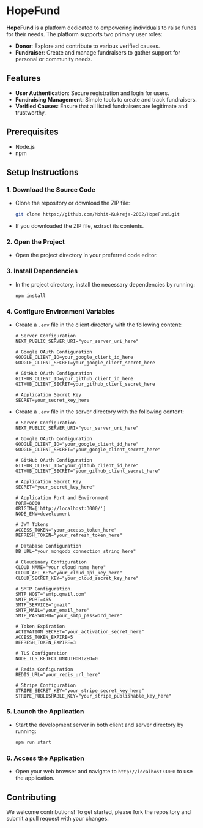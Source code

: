 # HopeFund

**HopeFund** is a platform dedicated to empowering individuals to raise funds for their needs. The platform supports two primary user roles:
- **Donor**: Explore and contribute to various verified causes.
- **Fundraiser**: Create and manage fundraisers to gather support for personal or community needs.

## Features
- **User Authentication**: Secure registration and login for users.
- **Fundraising Management**: Simple tools to create and track fundraisers.
- **Verified Causes**: Ensure that all listed fundraisers are legitimate and trustworthy.

## Prerequisites
- Node.js
- npm

## Setup Instructions

### 1. Download the Source Code
- Clone the repository or download the ZIP file:
    ```bash
    git clone https://github.com/Mohit-Kukreja-2002/HopeFund.git
    ```
- If you downloaded the ZIP file, extract its contents.

### 2. Open the Project
- Open the project directory in your preferred code editor.

### 3. Install Dependencies
- In the project directory, install the necessary dependencies by running:
    ```bash
    npm install
    ```

### 4. Configure Environment Variables
- Create a `.env` file in the client directory with the following content:
    ```plaintext
    # Server Configuration
    NEXT_PUBLIC_SERVER_URI="your_server_uri_here"

    # Google OAuth Configuration
    GOOGLE_CLIENT_ID=your_google_client_id_here
    GOOGLE_CLIENT_SECRET=your_google_client_secret_here
    
    # GitHub OAuth Configuration
    GITHUB_CLIENT_ID=your_github_client_id_here
    GITHUB_CLIENT_SECRET=your_github_client_secret_here
    
    # Application Secret Key
    SECRET=your_secret_key_here
    ```

- Create a `.env` file in the server directory with the following content:
    ```plaintext
    # Server Configuration
    NEXT_PUBLIC_SERVER_URI="your_server_uri_here"

    # Google OAuth Configuration
    GOOGLE_CLIENT_ID="your_google_client_id_here"
    GOOGLE_CLIENT_SECRET="your_google_client_secret_here"

    # GitHub OAuth Configuration
    GITHUB_CLIENT_ID="your_github_client_id_here"
    GITHUB_CLIENT_SECRET="your_github_client_secret_here"

    # Application Secret Key
    SECRET="your_secret_key_here"

    # Application Port and Environment
    PORT=8000
    ORIGIN=['http://localhost:3000/']
    NODE_ENV=development

    # JWT Tokens
    ACCESS_TOKEN="your_access_token_here"
    REFRESH_TOKEN="your_refresh_token_here"

    # Database Configuration
    DB_URL="your_mongodb_connection_string_here"

    # Cloudinary Configuration
    CLOUD_NAME="your_cloud_name_here"
    CLOUD_API_KEY="your_cloud_api_key_here"
    CLOUD_SECRET_KEY="your_cloud_secret_key_here"

    # SMTP Configuration
    SMTP_HOST="smtp.gmail.com"
    SMTP_PORT=465
    SMTP_SERVICE="gmail"
    SMTP_MAIL="your_email_here"
    SMTP_PASSWORD="your_smtp_password_here"

    # Token Expiration
    ACTIVATION_SECRET="your_activation_secret_here"
    ACCESS_TOKEN_EXPIRE=5
    REFRESH_TOKEN_EXPIRE=3

    # TLS Configuration
    NODE_TLS_REJECT_UNAUTHORIZED=0

    # Redis Configuration
    REDIS_URL="your_redis_url_here"

    # Stripe Configuration
    STRIPE_SECRET_KEY="your_stripe_secret_key_here"
    STRIPE_PUBLISHABLE_KEY="your_stripe_publishable_key_here"
    ```

### 5. Launch the Application
- Start the development server in both client and server directory by running:
    ```bash
    npm run start
    ```

### 6. Access the Application
- Open your web browser and navigate to `http://localhost:3000` to use the application.

## Contributing
We welcome contributions! To get started, please fork the repository and submit a pull request with your changes.

